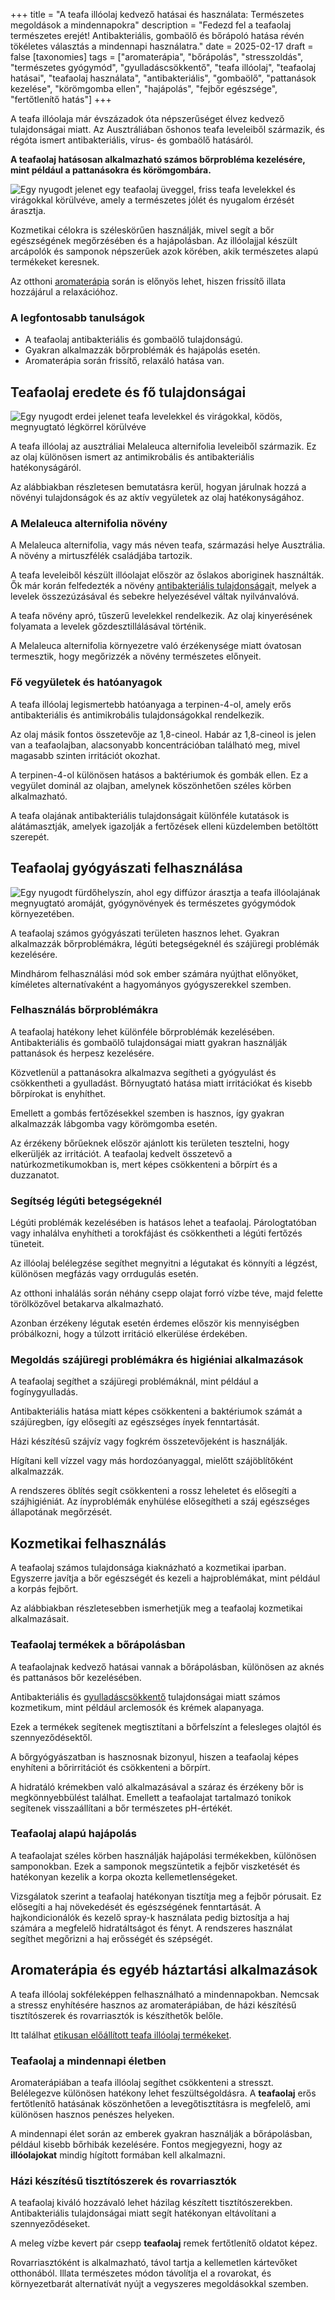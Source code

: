 +++
title = "A teafa illóolaj kedvező hatásai és használata: Természetes megoldások a mindennapokra"
description = "Fedezd fel a teafaolaj természetes erejét! Antibakteriális, gombaölő és bőrápoló hatása révén tökéletes választás a mindennapi használatra."
date = 2025-02-17
draft = false
[taxonomies]
tags = ["aromaterápia", "bőrápolás", "stresszoldás", "természetes gyógymód", "gyulladáscsökkentő", "teafa illóolaj", "teafaolaj hatásai", "teafaolaj használata", "antibakteriális", "gombaölő", "pattanások kezelése", "körömgomba ellen", "hajápolás", "fejbőr egészsége", "fertőtlenítő hatás"]
+++

A teafa illóolaja már évszázadok óta népszerűséget élvez kedvező tulajdonságai miatt. Az Ausztráliában őshonos teafa leveleiből származik, és régóta ismert antibakteriális, vírus- és gombaölő hatásáról.

**A teafaolaj hatásosan alkalmazható számos bőrprobléma kezelésére, mint például a pattanásokra és körömgombára.**

![Egy nyugodt jelenet egy teafaolaj üveggel, friss teafa levelekkel és virágokkal körülvéve, amely a természetes jólét és nyugalom érzését árasztja.](v2-q5wij-m9o9u.webp)

Kozmetikai célokra is széleskörűen használják, mivel segít a bőr egészségének megőrzésében és a hajápolásban. Az illóolajjal készült arcápolók és samponok népszerűek azok körében, akik természetes alapú termékeket keresnek.

Az otthoni [aromaterápia](https://jardinessentiel.fr/hu/tags/aromaterapia/) során is előnyös lehet, hiszen frissítő illata hozzájárul a relaxációhoz.

### A legfontosabb tanulságok

* A teafaolaj antibakteriális és gombaölő tulajdonságú.
* Gyakran alkalmazzák bőrproblémák és hajápolás esetén.
* Aromaterápia során frissítő, relaxáló hatása van.

## Teafaolaj eredete és fő tulajdonságai

![Egy nyugodt erdei jelenet teafa levelekkel és virágokkal, ködös, megnyugtató légkörrel körülvéve](v2-q5wiv-awnhb.webp)

A teafa illóolaj az ausztráliai Melaleuca alternifolia leveleiből származik. Ez az olaj különösen ismert az antimikrobális és antibakteriális hatékonyságáról.

Az alábbiakban részletesen bemutatásra kerül, hogyan járulnak hozzá a növényi tulajdonságok és az aktív vegyületek az olaj hatékonyságához.

### A Melaleuca alternifolia növény

A Melaleuca alternifolia, vagy más néven teafa, származási helye Ausztrália. A növény a mirtuszfélék családjába tartozik.

A teafa leveleiből készült illóolajat először az őslakos aboriginek használták. Ők már korán felfedezték a növény [antibakteriális tulajdonságai](https://jardinessentiel.fr/hu/tags/termeszetes-gyogymod/)t, melyek a levelek összezúzásával és sebekre helyezésével váltak nyilvánvalóvá.

A teafa növény apró, tűszerű levelekkel rendelkezik. Az olaj kinyerésének folyamata a levelek gőzdesztillálásával történik.

A Melaleuca alternifolia környezetre való érzékenysége miatt óvatosan termesztik, hogy megőrizzék a növény természetes előnyeit.

### Fő vegyületek és hatóanyagok

A teafa illóolaj legismertebb hatóanyaga a terpinen-4-ol, amely erős antibakteriális és antimikrobális tulajdonságokkal rendelkezik.

Az olaj másik fontos összetevője az 1,8-cineol. Habár az 1,8-cineol is jelen van a teafaolajban, alacsonyabb koncentrációban található meg, mivel magasabb szinten irritációt okozhat.

A terpinen-4-ol különösen hatásos a baktériumok és gombák ellen. Ez a vegyület dominál az olajban, amelynek köszönhetően széles körben alkalmazható.

A teafa olajának antibakteriális tulajdonságait különféle kutatások is alátámasztják, amelyek igazolják a fertőzések elleni küzdelemben betöltött szerepét.

## Teafaolaj gyógyászati felhasználása

![Egy nyugodt fürdőhelyszín, ahol egy diffúzor árasztja a teafa illóolajának megnyugtató aromáját, gyógynövények és természetes gyógymódok környezetében.](v2-q5wje-nlfai.webp)

A teafaolaj számos gyógyászati területen hasznos lehet. Gyakran alkalmazzák bőrproblémákra, légúti betegségeknél és szájüregi problémák kezelésére.

Mindhárom felhasználási mód sok ember számára nyújthat előnyöket, kíméletes alternatívaként a hagyományos gyógyszerekkel szemben.

### Felhasználás bőrproblémákra

A teafaolaj hatékony lehet különféle bőrproblémák kezelésében. Antibakteriális és gombaölő tulajdonságai miatt gyakran használják pattanások és herpesz kezelésére.

Közvetlenül a pattanásokra alkalmazva segítheti a gyógyulást és csökkentheti a gyulladást. Bőrnyugtató hatása miatt irritációkat és kisebb bőrpírokat is enyhíthet.

Emellett a gombás fertőzésekkel szemben is hasznos, így gyakran alkalmazzák lábgomba vagy körömgomba esetén.

Az érzékeny bőrűeknek először ajánlott kis területen tesztelni, hogy elkerüljék az irritációt. A teafaolaj kedvelt összetevő a natúrkozmetikumokban is, mert képes csökkenteni a bőrpírt és a duzzanatot.

### Segítség légúti betegségeknél

Légúti problémák kezelésében is hatásos lehet a teafaolaj. Párologtatóban vagy inhalálva enyhítheti a torokfájást és csökkentheti a légúti fertőzés tüneteit.

Az illóolaj belélegzése segíthet megnyitni a légutakat és könnyíti a légzést, különösen megfázás vagy orrdugulás esetén.

Az otthoni inhalálás során néhány csepp olajat forró vízbe téve, majd felette törölközővel betakarva alkalmazható.

Azonban érzékeny légutak esetén érdemes először kis mennyiségben próbálkozni, hogy a túlzott irritáció elkerülése érdekében.

### Megoldás szájüregi problémákra és higiéniai alkalmazások

A teafaolaj segíthet a szájüregi problémáknál, mint például a fogínygyulladás.

Antibakteriális hatása miatt képes csökkenteni a baktériumok számát a szájüregben, így elősegíti az egészséges ínyek fenntartását.

Házi készítésű szájvíz vagy fogkrém összetevőjeként is használják.

Hígítani kell vízzel vagy más hordozóanyaggal, mielőtt szájöblítőként alkalmazzák.

A rendszeres öblítés segít csökkenteni a rossz leheletet és elősegíti a szájhigiéniát. Az ínyproblémák enyhülése elősegítheti a száj egészséges állapotának megőrzését.

## Kozmetikai felhasználás

A teafaolaj számos tulajdonsága kiaknázható a kozmetikai iparban. Egyszerre javítja a bőr egészségét és kezeli a hajproblémákat, mint például a korpás fejbőrt.

Az alábbiakban részletesebben ismerhetjük meg a teafaolaj kozmetikai alkalmazásait.

### Teafaolaj termékek a bőrápolásban

A teafaolajnak kedvező hatásai vannak a bőrápolásban, különösen az aknés és pattanásos bőr kezelésében.

Antibakteriális és [gyulladáscsökkentő](https://jardinessentiel.fr/hu/tags/gyulladascsokkento/) tulajdonságai miatt számos kozmetikum, mint például arclemosók és krémek alapanyaga.

Ezek a termékek segítenek megtisztítani a bőrfelszínt a felesleges olajtól és szennyeződésektől.

A bőrgyógyászatban is hasznosnak bizonyul, hiszen a teafaolaj képes enyhíteni a bőrirritációt és csökkenteni a bőrpírt.

A hidratáló krémekben való alkalmazásával a száraz és érzékeny bőr is megkönnyebbülést találhat. Emellett a teafaolajat tartalmazó tonikok segítenek visszaállítani a bőr természetes pH-értékét.

### Teafaolaj alapú hajápolás

A teafaolajat széles körben használják hajápolási termékekben, különösen samponokban. Ezek a samponok megszüntetik a fejbőr viszketését és hatékonyan kezelik a korpa okozta kellemetlenségeket.

Vizsgálatok szerint a teafaolaj hatékonyan tisztítja meg a fejbőr pórusait. Ez elősegíti a haj növekedését és egészségének fenntartását. A hajkondicionálók és kezelő spray-k használata pedig biztosítja a haj számára a megfelelő hidratáltságot és fényt. A rendszeres használat segíthet megőrizni a haj erősségét és szépségét.

## Aromaterápia és egyéb háztartási alkalmazások

A teafa illóolaj sokféleképpen felhasználható a mindennapokban. Nemcsak a stressz enyhítésére hasznos az aromaterápiában, de házi készítésű tisztítószerek és rovarriasztók is készíthetők belőle.

Itt találhat [etikusan előállított teafa illóolaj termékeket](https://doterra.me/gcv8rF).

### Teafaolaj a mindennapi életben

Aromaterápiában a teafa illóolaj segíthet csökkenteni a stresszt. Belélegezve különösen hatékony lehet feszültségoldásra. A **teafaolaj** erős fertőtlenítő hatásának köszönhetően a levegőtisztításra is megfelelő, ami különösen hasznos penészes helyeken.

A mindennapi élet során az emberek gyakran használják a bőrápolásban, például kisebb bőrhibák kezelésére. Fontos megjegyezni, hogy az **illóolajokat** mindig hígított formában kell alkalmazni.

### Házi készítésű tisztítószerek és rovarriasztók

A teafaolaj kiváló hozzávaló lehet házilag készített tisztítószerekben. Antibakteriális tulajdonságai miatt segít hatékonyan eltávolítani a szennyeződéseket.

A meleg vízbe kevert pár csepp **teafaolaj** remek fertőtlenítő oldatot képez.

Rovarriasztóként is alkalmazható, távol tartja a kellemetlen kártevőket otthonából. Illata természetes módon távolítja el a rovarokat, és környezetbarát alternatívát nyújt a vegyszeres megoldásokkal szemben.
